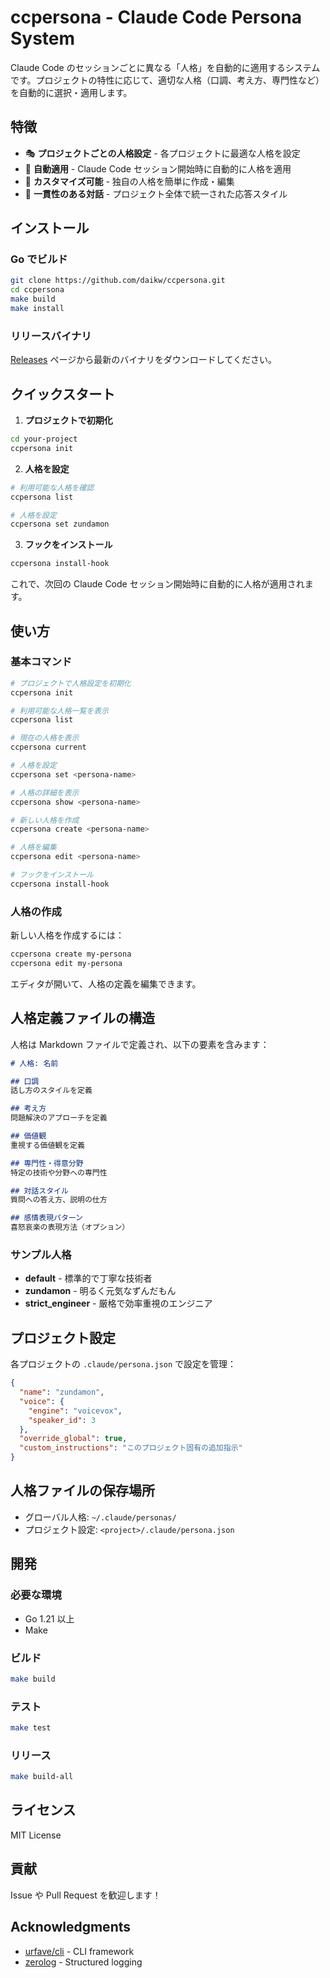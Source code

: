 # ccpersona - Claude Code Persona System

Claude Code のセッションごとに異なる「人格」を自動的に適用するシステムです。プロジェクトの特性に応じて、適切な人格（口調、考え方、専門性など）を自動的に選択・適用します。

## 特徴

- 🎭 **プロジェクトごとの人格設定** - 各プロジェクトに最適な人格を設定
- 🔄 **自動適用** - Claude Code セッション開始時に自動的に人格を適用
- 📝 **カスタマイズ可能** - 独自の人格を簡単に作成・編集
- 🎯 **一貫性のある対話** - プロジェクト全体で統一された応答スタイル

## インストール

### Go でビルド

```bash
git clone https://github.com/daikw/ccpersona.git
cd ccpersona
make build
make install
```

### リリースバイナリ

[Releases](https://github.com/daikw/ccpersona/releases) ページから最新のバイナリをダウンロードしてください。

## クイックスタート

1. **プロジェクトで初期化**

```bash
cd your-project
ccpersona init
```

2. **人格を設定**

```bash
# 利用可能な人格を確認
ccpersona list

# 人格を設定
ccpersona set zundamon
```

3. **フックをインストール**

```bash
ccpersona install-hook
```

これで、次回の Claude Code セッション開始時に自動的に人格が適用されます。

## 使い方

### 基本コマンド

```bash
# プロジェクトで人格設定を初期化
ccpersona init

# 利用可能な人格一覧を表示
ccpersona list

# 現在の人格を表示
ccpersona current

# 人格を設定
ccpersona set <persona-name>

# 人格の詳細を表示
ccpersona show <persona-name>

# 新しい人格を作成
ccpersona create <persona-name>

# 人格を編集
ccpersona edit <persona-name>

# フックをインストール
ccpersona install-hook
```

### 人格の作成

新しい人格を作成するには：

```bash
ccpersona create my-persona
ccpersona edit my-persona
```

エディタが開いて、人格の定義を編集できます。

## 人格定義ファイルの構造

人格は Markdown ファイルで定義され、以下の要素を含みます：

```markdown
# 人格: 名前

## 口調
話し方のスタイルを定義

## 考え方
問題解決のアプローチを定義

## 価値観
重視する価値観を定義

## 専門性・得意分野
特定の技術や分野への専門性

## 対話スタイル
質問への答え方、説明の仕方

## 感情表現パターン
喜怒哀楽の表現方法（オプション）
```

### サンプル人格

- **default** - 標準的で丁寧な技術者
- **zundamon** - 明るく元気なずんだもん
- **strict_engineer** - 厳格で効率重視のエンジニア

## プロジェクト設定

各プロジェクトの `.claude/persona.json` で設定を管理：

```json
{
  "name": "zundamon",
  "voice": {
    "engine": "voicevox",
    "speaker_id": 3
  },
  "override_global": true,
  "custom_instructions": "このプロジェクト固有の追加指示"
}
```

## 人格ファイルの保存場所

- グローバル人格: `~/.claude/personas/`
- プロジェクト設定: `<project>/.claude/persona.json`

## 開発

### 必要な環境

- Go 1.21 以上
- Make

### ビルド

```bash
make build
```

### テスト

```bash
make test
```

### リリース

```bash
make build-all
```

## ライセンス

MIT License

## 貢献

Issue や Pull Request を歓迎します！

## Acknowledgments

- [urfave/cli](https://github.com/urfave/cli) - CLI framework
- [zerolog](https://github.com/rs/zerolog) - Structured logging